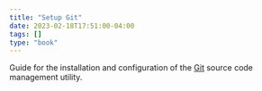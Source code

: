 ```yaml
---
title: "Setup Git"
date: 2023-02-18T17:51:00-04:00
tags: []
type: "book"
---
```

Guide for the installation and configuration of the [Git](https://git-scm.com/) source code management utility.